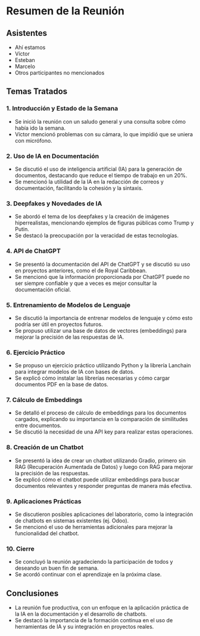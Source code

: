 # **Resumen de la Reunión**

## **Asistentes**

* Ahí estamos  
* Víctor  
* Esteban  
* Marcelo  
* Otros participantes no mencionados

## **Temas Tratados**

### **1\. Introducción y Estado de la Semana**

* Se inició la reunión con un saludo general y una consulta sobre cómo había ido la semana.  
* Víctor mencionó problemas con su cámara, lo que impidió que se uniera con micrófono.

### **2\. Uso de IA en Documentación**

* Se discutió el uso de inteligencia artificial (IA) para la generación de documentos, destacando que reduce el tiempo de trabajo en un 20%.  
* Se mencionó la utilidad de la IA en la redacción de correos y documentación, facilitando la cohesión y la sintaxis.

### **3\. Deepfakes y Novedades de IA**

* Se abordó el tema de los deepfakes y la creación de imágenes hiperrealistas, mencionando ejemplos de figuras públicas como Trump y Putin.  
* Se destacó la preocupación por la veracidad de estas tecnologías.

### **4\. API de ChatGPT**

* Se presentó la documentación del API de ChatGPT y se discutió su uso en proyectos anteriores, como el de Royal Caribbean.  
* Se mencionó que la información proporcionada por ChatGPT puede no ser siempre confiable y que a veces es mejor consultar la documentación oficial.

### **5\. Entrenamiento de Modelos de Lenguaje**

* Se discutió la importancia de entrenar modelos de lenguaje y cómo esto podría ser útil en proyectos futuros.  
* Se propuso utilizar una base de datos de vectores (embeddings) para mejorar la precisión de las respuestas de IA.

### **6\. Ejercicio Práctico**

* Se propuso un ejercicio práctico utilizando Python y la librería Lanchain para integrar modelos de IA con bases de datos.  
* Se explicó cómo instalar las librerías necesarias y cómo cargar documentos PDF en la base de datos.

### **7\. Cálculo de Embeddings**

* Se detalló el proceso de cálculo de embeddings para los documentos cargados, explicando su importancia en la comparación de similitudes entre documentos.  
* Se discutió la necesidad de una API key para realizar estas operaciones.

### **8\. Creación de un Chatbot**

* Se presentó la idea de crear un chatbot utilizando Gradio, primero sin RAG (Recuperación Aumentada de Datos) y luego con RAG para mejorar la precisión de las respuestas.  
* Se explicó cómo el chatbot puede utilizar embeddings para buscar documentos relevantes y responder preguntas de manera más efectiva.

### **9\. Aplicaciones Prácticas**

* Se discutieron posibles aplicaciones del laboratorio, como la integración de chatbots en sistemas existentes (ej. Odoo).  
* Se mencionó el uso de herramientas adicionales para mejorar la funcionalidad del chatbot.

### **10\. Cierre**

* Se concluyó la reunión agradeciendo la participación de todos y deseando un buen fin de semana.  
* Se acordó continuar con el aprendizaje en la próxima clase.

## **Conclusiones**

* La reunión fue productiva, con un enfoque en la aplicación práctica de la IA en la documentación y el desarrollo de chatbots.  
* Se destacó la importancia de la formación continua en el uso de herramientas de IA y su integración en proyectos reales.

